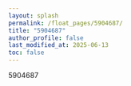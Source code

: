 ```yaml
---
layout: splash
permalink: /float_pages/5904687/
title: "5904687"
author_profile: false
last_modified_at: 2025-06-13
toc: false
---
```

 
5904687
